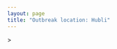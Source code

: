 ```yaml
---
layout: page
title: "Outbreak location: Hubli"
---
```

<div id="mapid">
<script src="https://buda-magenta.github.io/hazard_map/load_map.js"></script>
><script>
var marker_outbreak = L.marker([15.351838, 75.137985],{"autoPan": true}).addTo(map); marker_outbreak.bindTooltip("Hubli").openTooltip();

var circle_1 = L.circle([15.857267, 74.506934], {"pane": "markerPane", "color": "red", "fill": true, "fillOpacity": 0.2, "fillRule": "evenodd", "lineCap": "round", "lineJoin": "round", "opacity": 1.0, "radius": 271736, "stroke": true, "weight": 2}).addTo(map);
circle_1.bindTooltip("Belgaum<br>rank: 1<br>hazard index: 0.067934")

var circle_2 = L.circle([16.850253, 74.594888], {"pane": "markerPane", "color": "red", "fill": true, "fillOpacity": 0.2, "fillRule": "evenodd", "lineCap": "round", "lineJoin": "round", "opacity": 1.0, "radius": 163017, "stroke": true, "weight": 2}).addTo(map);
circle_2.bindTooltip("Sangli<br>rank: 2<br>hazard index: 0.040754")

var circle_3 = L.circle([15.398403, 73.812918], {"pane": "markerPane", "color": "red", "fill": true, "fillOpacity": 0.2, "fillRule": "evenodd", "lineCap": "round", "lineJoin": "round", "opacity": 1.0, "radius": 131688, "stroke": true, "weight": 2}).addTo(map);
circle_3.bindTooltip("Vasco Da Gama<br>rank: 3<br>hazard index: 0.032922")

var circle_4 = L.circle([14.466127, 75.920636], {"pane": "markerPane", "color": "red", "fill": true, "fillOpacity": 0.2, "fillRule": "evenodd", "lineCap": "round", "lineJoin": "round", "opacity": 1.0, "radius": 125023, "stroke": true, "weight": 2}).addTo(map);
circle_4.bindTooltip("Davanagere<br>rank: 4<br>hazard index: 0.031256")

var circle_5 = L.circle([16.702841, 74.240533], {"pane": "markerPane", "color": "red", "fill": true, "fillOpacity": 0.2, "fillRule": "evenodd", "lineCap": "round", "lineJoin": "round", "opacity": 1.0, "radius": 113236, "stroke": true, "weight": 2}).addTo(map);
circle_5.bindTooltip("Kolhapur<br>rank: 5<br>hazard index: 0.028309")

var circle_6 = L.circle([19.075990, 72.877393], {"pane": "markerPane", "color": "red", "fill": true, "fillOpacity": 0.2, "fillRule": "evenodd", "lineCap": "round", "lineJoin": "round", "opacity": 1.0, "radius": 93619, "stroke": true, "weight": 2}).addTo(map);
circle_6.bindTooltip("Mumbai<br>rank: 6<br>hazard index: 0.023405")

var circle_7 = L.circle([12.979120, 77.591300], {"pane": "markerPane", "color": "red", "fill": true, "fillOpacity": 0.2, "fillRule": "evenodd", "lineCap": "round", "lineJoin": "round", "opacity": 1.0, "radius": 88078, "stroke": true, "weight": 2}).addTo(map);
circle_7.bindTooltip("Bangalore<br>rank: 7<br>hazard index: 0.022020")

var circle_8 = L.circle([15.143395, 76.919388], {"pane": "markerPane", "color": "red", "fill": true, "fillOpacity": 0.2, "fillRule": "evenodd", "lineCap": "round", "lineJoin": "round", "opacity": 1.0, "radius": 68501, "stroke": true, "weight": 2}).addTo(map);
circle_8.bindTooltip("Bellary<br>rank: 8<br>hazard index: 0.017125")

var circle_9 = L.circle([13.932609, 75.574978], {"pane": "markerPane", "color": "red", "fill": true, "fillOpacity": 0.2, "fillRule": "evenodd", "lineCap": "round", "lineJoin": "round", "opacity": 1.0, "radius": 60154, "stroke": true, "weight": 2}).addTo(map);
circle_9.bindTooltip("Shimoga<br>rank: 9<br>hazard index: 0.015039")

var circle_10 = L.circle([16.695935, 74.455575], {"pane": "markerPane", "color": "red", "fill": true, "fillOpacity": 0.2, "fillRule": "evenodd", "lineCap": "round", "lineJoin": "round", "opacity": 1.0, "radius": 55237, "stroke": true, "weight": 2}).addTo(map);
circle_10.bindTooltip("Ichalkaranji<br>rank: 10<br>hazard index: 0.013809")

var circle_11 = L.circle([12.305183, 76.655361], {"pane": "markerPane", "color": "red", "fill": true, "fillOpacity": 0.2, "fillRule": "evenodd", "lineCap": "round", "lineJoin": "round", "opacity": 1.0, "radius": 39890, "stroke": true, "weight": 2}).addTo(map);
circle_11.bindTooltip("Mysore<br>rank: 11<br>hazard index: 0.009973")

var circle_12 = L.circle([15.266493, 76.387230], {"pane": "markerPane", "color": "red", "fill": true, "fillOpacity": 0.2, "fillRule": "evenodd", "lineCap": "round", "lineJoin": "round", "opacity": 1.0, "radius": 34179, "stroke": true, "weight": 2}).addTo(map);
circle_12.bindTooltip("Hospet<br>rank: 12<br>hazard index: 0.008545")

var circle_13 = L.circle([15.426365, 75.630079], {"pane": "markerPane", "color": "red", "fill": true, "fillOpacity": 0.2, "fillRule": "evenodd", "lineCap": "round", "lineJoin": "round", "opacity": 1.0, "radius": 30063, "stroke": true, "weight": 2}).addTo(map);
circle_13.bindTooltip("Gadag<br>rank: 13<br>hazard index: 0.007516")

var circle_14 = L.circle([17.849907, 75.276320], {"pane": "markerPane", "color": "red", "fill": true, "fillOpacity": 0.2, "fillRule": "evenodd", "lineCap": "round", "lineJoin": "round", "opacity": 1.0, "radius": 29505, "stroke": true, "weight": 2}).addTo(map);
circle_14.bindTooltip("Solapur<br>rank: 14<br>hazard index: 0.007376")

var circle_15 = L.circle([14.625888, 75.635724], {"pane": "markerPane", "color": "red", "fill": true, "fillOpacity": 0.2, "fillRule": "evenodd", "lineCap": "round", "lineJoin": "round", "opacity": 1.0, "radius": 22705, "stroke": true, "weight": 2}).addTo(map);
circle_15.bindTooltip("Ranibennur<br>rank: 15<br>hazard index: 0.005676")

var circle_16 = L.circle([18.521428, 73.854454], {"pane": "markerPane", "color": "red", "fill": true, "fillOpacity": 0.2, "fillRule": "evenodd", "lineCap": "round", "lineJoin": "round", "opacity": 1.0, "radius": 22405, "stroke": true, "weight": 2}).addTo(map);
circle_16.bindTooltip("Pune<br>rank: 16<br>hazard index: 0.005601")

var circle_17 = L.circle([12.869810, 74.843008], {"pane": "markerPane", "color": "red", "fill": true, "fillOpacity": 0.2, "fillRule": "evenodd", "lineCap": "round", "lineJoin": "round", "opacity": 1.0, "radius": 15141, "stroke": true, "weight": 2}).addTo(map);
circle_17.bindTooltip("Mangalore<br>rank: 17<br>hazard index: 0.003785")

var circle_18 = L.circle([15.431506, 76.532774], {"pane": "markerPane", "color": "red", "fill": true, "fillOpacity": 0.2, "fillRule": "evenodd", "lineCap": "round", "lineJoin": "round", "opacity": 1.0, "radius": 14715, "stroke": true, "weight": 2}).addTo(map);
circle_18.bindTooltip("Gangawati<br>rank: 18<br>hazard index: 0.003679")

var circle_19 = L.circle([16.185317, 75.696792], {"pane": "markerPane", "color": "red", "fill": true, "fillOpacity": 0.2, "fillRule": "evenodd", "lineCap": "round", "lineJoin": "round", "opacity": 1.0, "radius": 14296, "stroke": true, "weight": 2}).addTo(map);
circle_19.bindTooltip("Bagalkot<br>rank: 19<br>hazard index: 0.003574")

var circle_20 = L.circle([19.194329, 72.970178], {"pane": "markerPane", "color": "red", "fill": true, "fillOpacity": 0.2, "fillRule": "evenodd", "lineCap": "round", "lineJoin": "round", "opacity": 1.0, "radius": 12987, "stroke": true, "weight": 2}).addTo(map);
circle_20.bindTooltip("Thane<br>rank: 20<br>hazard index: 0.003247")

var circle_21 = L.circle([18.793568, 80.815939], {"pane": "markerPane", "color": "red", "fill": true, "fillOpacity": 0.2, "fillRule": "evenodd", "lineCap": "round", "lineJoin": "round", "opacity": 1.0, "radius": 10124, "stroke": true, "weight": 2}).addTo(map);
circle_21.bindTooltip("Bijapur<br>rank: 21<br>hazard index: 0.002531")

var circle_22 = L.circle([17.166667, 77.083333], {"pane": "markerPane", "color": "red", "fill": true, "fillOpacity": 0.2, "fillRule": "evenodd", "lineCap": "round", "lineJoin": "round", "opacity": 1.0, "radius": 9493, "stroke": true, "weight": 2}).addTo(map);
circle_22.bindTooltip("Gulbarga<br>rank: 22<br>hazard index: 0.002373")

var circle_23 = L.circle([28.651718, 77.221939], {"pane": "markerPane", "color": "red", "fill": true, "fillOpacity": 0.2, "fillRule": "evenodd", "lineCap": "round", "lineJoin": "round", "opacity": 1.0, "radius": 7340, "stroke": true, "weight": 2}).addTo(map);
circle_23.bindTooltip("Delhi<br>rank: 23<br>hazard index: 0.001835")

var circle_24 = L.circle([17.388786, 78.461065], {"pane": "markerPane", "color": "red", "fill": true, "fillOpacity": 0.2, "fillRule": "evenodd", "lineCap": "round", "lineJoin": "round", "opacity": 1.0, "radius": 7284, "stroke": true, "weight": 2}).addTo(map);
circle_24.bindTooltip("Hyderabad<br>rank: 24<br>hazard index: 0.001821")

var circle_25 = L.circle([13.007082, 76.099270], {"pane": "markerPane", "color": "red", "fill": true, "fillOpacity": 0.2, "fillRule": "evenodd", "lineCap": "round", "lineJoin": "round", "opacity": 1.0, "radius": 5921, "stroke": true, "weight": 2}).addTo(map);
circle_25.bindTooltip("Hassan<br>rank: 25<br>hazard index: 0.001480")

var circle_26 = L.circle([14.226644, 76.400512], {"pane": "markerPane", "color": "red", "fill": true, "fillOpacity": 0.2, "fillRule": "evenodd", "lineCap": "round", "lineJoin": "round", "opacity": 1.0, "radius": 5827, "stroke": true, "weight": 2}).addTo(map);
circle_26.bindTooltip("Chitradurga<br>rank: 26<br>hazard index: 0.001457")

var circle_27 = L.circle([13.083694, 80.270186], {"pane": "markerPane", "color": "red", "fill": true, "fillOpacity": 0.2, "fillRule": "evenodd", "lineCap": "round", "lineJoin": "round", "opacity": 1.0, "radius": 5606, "stroke": true, "weight": 2}).addTo(map);
circle_27.bindTooltip("Chennai<br>rank: 27<br>hazard index: 0.001402")

var circle_28 = L.circle([14.475294, 78.821686], {"pane": "markerPane", "color": "red", "fill": true, "fillOpacity": 0.2, "fillRule": "evenodd", "lineCap": "round", "lineJoin": "round", "opacity": 1.0, "radius": 5459, "stroke": true, "weight": 2}).addTo(map);
circle_28.bindTooltip("Kadapa<br>rank: 28<br>hazard index: 0.001365")

var circle_29 = L.circle([23.021624, 72.579707], {"pane": "markerPane", "color": "red", "fill": true, "fillOpacity": 0.2, "fillRule": "evenodd", "lineCap": "round", "lineJoin": "round", "opacity": 1.0, "radius": 4965, "stroke": true, "weight": 2}).addTo(map);
circle_29.bindTooltip("Ahmedabad<br>rank: 29<br>hazard index: 0.001241")

var circle_30 = L.circle([13.631637, 79.423171], {"pane": "markerPane", "color": "red", "fill": true, "fillOpacity": 0.2, "fillRule": "evenodd", "lineCap": "round", "lineJoin": "round", "opacity": 1.0, "radius": 4584, "stroke": true, "weight": 2}).addTo(map);
circle_30.bindTooltip("Tirupati<br>rank: 30<br>hazard index: 0.001146")

var circle_31 = L.circle([13.340077, 77.100621], {"pane": "markerPane", "color": "red", "fill": true, "fillOpacity": 0.2, "fillRule": "evenodd", "lineCap": "round", "lineJoin": "round", "opacity": 1.0, "radius": 2463, "stroke": true, "weight": 2}).addTo(map);
circle_31.bindTooltip("Tumkur<br>rank: 31<br>hazard index: 0.000616")

var circle_32 = L.circle([15.119651, 77.455290], {"pane": "markerPane", "color": "red", "fill": true, "fillOpacity": 0.2, "fillRule": "evenodd", "lineCap": "round", "lineJoin": "round", "opacity": 1.0, "radius": 2303, "stroke": true, "weight": 2}).addTo(map);
circle_32.bindTooltip("Guntakal<br>rank: 32<br>hazard index: 0.000576")

var circle_33 = L.circle([14.906956, 78.009707], {"pane": "markerPane", "color": "red", "fill": true, "fillOpacity": 0.2, "fillRule": "evenodd", "lineCap": "round", "lineJoin": "round", "opacity": 1.0, "radius": 1728, "stroke": true, "weight": 2}).addTo(map);
circle_33.bindTooltip("Tadipatri<br>rank: 33<br>hazard index: 0.000432")

var circle_34 = L.circle([20.166670, 79.172114], {"pane": "markerPane", "color": "red", "fill": true, "fillOpacity": 0.2, "fillRule": "evenodd", "lineCap": "round", "lineJoin": "round", "opacity": 1.0, "radius": 1717, "stroke": true, "weight": 2}).addTo(map);
circle_34.bindTooltip("Bhadravati<br>rank: 34<br>hazard index: 0.000429")

var circle_35 = L.circle([9.931308, 76.267414], {"pane": "markerPane", "color": "red", "fill": true, "fillOpacity": 0.2, "fillRule": "evenodd", "lineCap": "round", "lineJoin": "round", "opacity": 1.0, "radius": 1704, "stroke": true, "weight": 2}).addTo(map);
circle_35.bindTooltip("Kochi<br>rank: 35<br>hazard index: 0.000426")

var circle_36 = L.circle([21.170200, 72.831100], {"pane": "markerPane", "color": "red", "fill": true, "fillOpacity": 0.2, "fillRule": "evenodd", "lineCap": "round", "lineJoin": "round", "opacity": 1.0, "radius": 1607, "stroke": true, "weight": 2}).addTo(map);
circle_36.bindTooltip("Surat<br>rank: 36<br>hazard index: 0.000402")

var circle_37 = L.circle([19.261944, 73.194760], {"pane": "markerPane", "color": "red", "fill": true, "fillOpacity": 0.2, "fillRule": "evenodd", "lineCap": "round", "lineJoin": "round", "opacity": 1.0, "radius": 1466, "stroke": true, "weight": 2}).addTo(map);
circle_37.bindTooltip("Ulhas Nagar<br>rank: 37<br>hazard index: 0.000367")

var circle_38 = L.circle([21.149813, 79.082056], {"pane": "markerPane", "color": "red", "fill": true, "fillOpacity": 0.2, "fillRule": "evenodd", "lineCap": "round", "lineJoin": "round", "opacity": 1.0, "radius": 1397, "stroke": true, "weight": 2}).addTo(map);
circle_38.bindTooltip("Nagpur<br>rank: 38<br>hazard index: 0.000349")

var circle_39 = L.circle([11.664300, 78.146000], {"pane": "markerPane", "color": "red", "fill": true, "fillOpacity": 0.2, "fillRule": "evenodd", "lineCap": "round", "lineJoin": "round", "opacity": 1.0, "radius": 1388, "stroke": true, "weight": 2}).addTo(map);
circle_39.bindTooltip("Salem<br>rank: 39<br>hazard index: 0.000347")

var circle_40 = L.circle([13.826383, 77.493772], {"pane": "markerPane", "color": "red", "fill": true, "fillOpacity": 0.2, "fillRule": "evenodd", "lineCap": "round", "lineJoin": "round", "opacity": 1.0, "radius": 1377, "stroke": true, "weight": 2}).addTo(map);
circle_40.bindTooltip("Hindupur<br>rank: 40<br>hazard index: 0.000344")

var circle_41 = L.circle([18.627929, 73.800983], {"pane": "markerPane", "color": "red", "fill": true, "fillOpacity": 0.2, "fillRule": "evenodd", "lineCap": "round", "lineJoin": "round", "opacity": 1.0, "radius": 1312, "stroke": true, "weight": 2}).addTo(map);
circle_41.bindTooltip("Pimpri Chinchwad<br>rank: 41<br>hazard index: 0.000328")

var circle_42 = L.circle([20.011247, 73.790236], {"pane": "markerPane", "color": "red", "fill": true, "fillOpacity": 0.2, "fillRule": "evenodd", "lineCap": "round", "lineJoin": "round", "opacity": 1.0, "radius": 1287, "stroke": true, "weight": 2}).addTo(map);
circle_42.bindTooltip("Nashik<br>rank: 42<br>hazard index: 0.000322")

var circle_43 = L.circle([19.439885, 72.880383], {"pane": "markerPane", "color": "red", "fill": true, "fillOpacity": 0.2, "fillRule": "evenodd", "lineCap": "round", "lineJoin": "round", "opacity": 1.0, "radius": 1126, "stroke": true, "weight": 2}).addTo(map);
circle_43.bindTooltip("Vasai<br>rank: 43<br>hazard index: 0.000282")

var circle_44 = L.circle([13.341917, 74.747323], {"pane": "markerPane", "color": "red", "fill": true, "fillOpacity": 0.2, "fillRule": "evenodd", "lineCap": "round", "lineJoin": "round", "opacity": 1.0, "radius": 1125, "stroke": true, "weight": 2}).addTo(map);
circle_44.bindTooltip("Udupi<br>rank: 44<br>hazard index: 0.000281")

var circle_45 = L.circle([12.955100, 78.269900], {"pane": "markerPane", "color": "red", "fill": true, "fillOpacity": 0.2, "fillRule": "evenodd", "lineCap": "round", "lineJoin": "round", "opacity": 1.0, "radius": 1119, "stroke": true, "weight": 2}).addTo(map);
circle_45.bindTooltip("Robertson Pet<br>rank: 45<br>hazard index: 0.000280")

var circle_46 = L.circle([20.843512, 75.525927], {"pane": "markerPane", "color": "red", "fill": true, "fillOpacity": 0.2, "fillRule": "evenodd", "lineCap": "round", "lineJoin": "round", "opacity": 1.0, "radius": 1071, "stroke": true, "weight": 2}).addTo(map);
circle_46.bindTooltip("Jalgaon<br>rank: 46<br>hazard index: 0.000268")

var circle_47 = L.circle([20.761862, 77.192172], {"pane": "markerPane", "color": "red", "fill": true, "fillOpacity": 0.2, "fillRule": "evenodd", "lineCap": "round", "lineJoin": "round", "opacity": 1.0, "radius": 1005, "stroke": true, "weight": 2}).addTo(map);
circle_47.bindTooltip("Akola<br>rank: 47<br>hazard index: 0.000251")

var circle_48 = L.circle([22.541418, 88.357691], {"pane": "markerPane", "color": "red", "fill": true, "fillOpacity": 0.2, "fillRule": "evenodd", "lineCap": "round", "lineJoin": "round", "opacity": 1.0, "radius": 983, "stroke": true, "weight": 2}).addTo(map);
circle_48.bindTooltip("Kolkata<br>rank: 48<br>hazard index: 0.000246")

var circle_49 = L.circle([18.351469, 76.755121], {"pane": "markerPane", "color": "red", "fill": true, "fillOpacity": 0.2, "fillRule": "evenodd", "lineCap": "round", "lineJoin": "round", "opacity": 1.0, "radius": 979, "stroke": true, "weight": 2}).addTo(map);
circle_49.bindTooltip("Latur<br>rank: 49<br>hazard index: 0.000245")

var circle_50 = L.circle([13.318014, 75.773874], {"pane": "markerPane", "color": "red", "fill": true, "fillOpacity": 0.2, "fillRule": "evenodd", "lineCap": "round", "lineJoin": "round", "opacity": 1.0, "radius": 899, "stroke": true, "weight": 2}).addTo(map);
circle_50.bindTooltip("Chikmagalur<br>rank: 50<br>hazard index: 0.000225")

var circle_51 = L.circle([17.636129, 74.298278], {"pane": "markerPane", "color": "red", "fill": true, "fillOpacity": 0.2, "fillRule": "evenodd", "lineCap": "round", "lineJoin": "round", "opacity": 1.0, "radius": 858, "stroke": true, "weight": 2}).addTo(map);
circle_51.bindTooltip("Satara<br>rank: 51<br>hazard index: 0.000215")

var circle_52 = L.circle([19.143607, 73.295535], {"pane": "markerPane", "color": "red", "fill": true, "fillOpacity": 0.2, "fillRule": "evenodd", "lineCap": "round", "lineJoin": "round", "opacity": 1.0, "radius": 852, "stroke": true, "weight": 2}).addTo(map);
circle_52.bindTooltip("Ambarnath<br>rank: 52<br>hazard index: 0.000213")

var circle_53 = L.circle([15.830925, 78.042537], {"pane": "markerPane", "color": "red", "fill": true, "fillOpacity": 0.2, "fillRule": "evenodd", "lineCap": "round", "lineJoin": "round", "opacity": 1.0, "radius": 776, "stroke": true, "weight": 2}).addTo(map);
circle_53.bindTooltip("Kurnool<br>rank: 53<br>hazard index: 0.000194")

var circle_54 = L.circle([12.732884, 77.830948], {"pane": "markerPane", "color": "red", "fill": true, "fillOpacity": 0.2, "fillRule": "evenodd", "lineCap": "round", "lineJoin": "round", "opacity": 1.0, "radius": 751, "stroke": true, "weight": 2}).addTo(map);
circle_54.bindTooltip("Hosur<br>rank: 54<br>hazard index: 0.000188")

var circle_55 = L.circle([15.631900, 77.275900], {"pane": "markerPane", "color": "red", "fill": true, "fillOpacity": 0.2, "fillRule": "evenodd", "lineCap": "round", "lineJoin": "round", "opacity": 1.0, "radius": 718, "stroke": true, "weight": 2}).addTo(map);
circle_55.bindTooltip("Adoni<br>rank: 55<br>hazard index: 0.000180")

var circle_56 = L.circle([11.258608, 75.778874], {"pane": "markerPane", "color": "red", "fill": true, "fillOpacity": 0.2, "fillRule": "evenodd", "lineCap": "round", "lineJoin": "round", "opacity": 1.0, "radius": 687, "stroke": true, "weight": 2}).addTo(map);
circle_56.bindTooltip("Kozhikode<br>rank: 56<br>hazard index: 0.000172")

var circle_57 = L.circle([22.720362, 75.868200], {"pane": "markerPane", "color": "red", "fill": true, "fillOpacity": 0.2, "fillRule": "evenodd", "lineCap": "round", "lineJoin": "round", "opacity": 1.0, "radius": 668, "stroke": true, "weight": 2}).addTo(map);
circle_57.bindTooltip("Indore<br>rank: 57<br>hazard index: 0.000167")

var circle_58 = L.circle([18.182992, 75.743925], {"pane": "markerPane", "color": "red", "fill": true, "fillOpacity": 0.2, "fillRule": "evenodd", "lineCap": "round", "lineJoin": "round", "opacity": 1.0, "radius": 634, "stroke": true, "weight": 2}).addTo(map);
circle_58.bindTooltip("Barshi<br>rank: 58<br>hazard index: 0.000159")

var circle_59 = L.circle([17.980609, 79.598212], {"pane": "markerPane", "color": "red", "fill": true, "fillOpacity": 0.2, "fillRule": "evenodd", "lineCap": "round", "lineJoin": "round", "opacity": 1.0, "radius": 634, "stroke": true, "weight": 2}).addTo(map);
circle_59.bindTooltip("Warangal<br>rank: 59<br>hazard index: 0.000159")

var circle_60 = L.circle([12.523889, 76.896196], {"pane": "markerPane", "color": "red", "fill": true, "fillOpacity": 0.2, "fillRule": "evenodd", "lineCap": "round", "lineJoin": "round", "opacity": 1.0, "radius": 615, "stroke": true, "weight": 2}).addTo(map);
circle_60.bindTooltip("Mandya<br>rank: 60<br>hazard index: 0.000154")

var circle_61 = L.circle([22.297314, 73.194257], {"pane": "markerPane", "color": "red", "fill": true, "fillOpacity": 0.2, "fillRule": "evenodd", "lineCap": "round", "lineJoin": "round", "opacity": 1.0, "radius": 613, "stroke": true, "weight": 2}).addTo(map);
circle_61.bindTooltip("Vadodara<br>rank: 61<br>hazard index: 0.000153")

var circle_62 = L.circle([20.432402, 73.141172], {"pane": "markerPane", "color": "red", "fill": true, "fillOpacity": 0.2, "fillRule": "evenodd", "lineCap": "round", "lineJoin": "round", "opacity": 1.0, "radius": 585, "stroke": true, "weight": 2}).addTo(map);
circle_62.bindTooltip("Valsad<br>rank: 62<br>hazard index: 0.000146")

var circle_63 = L.circle([13.137000, 78.133961], {"pane": "markerPane", "color": "red", "fill": true, "fillOpacity": 0.2, "fillRule": "evenodd", "lineCap": "round", "lineJoin": "round", "opacity": 1.0, "radius": 577, "stroke": true, "weight": 2}).addTo(map);
circle_63.bindTooltip("Kolar<br>rank: 63<br>hazard index: 0.000144")

var circle_64 = L.circle([19.295200, 72.854400], {"pane": "markerPane", "color": "red", "fill": true, "fillOpacity": 0.2, "fillRule": "evenodd", "lineCap": "round", "lineJoin": "round", "opacity": 1.0, "radius": 566, "stroke": true, "weight": 2}).addTo(map);
circle_64.bindTooltip("Mira-Bhayandar<br>rank: 64<br>hazard index: 0.000142")

var circle_65 = L.circle([25.531031, 78.652689], {"pane": "markerPane", "color": "red", "fill": true, "fillOpacity": 0.2, "fillRule": "evenodd", "lineCap": "round", "lineJoin": "round", "opacity": 1.0, "radius": 550, "stroke": true, "weight": 2}).addTo(map);
circle_65.bindTooltip("Jhansi<br>rank: 65<br>hazard index: 0.000138")

var circle_66 = L.circle([16.508759, 80.618510], {"pane": "markerPane", "color": "red", "fill": true, "fillOpacity": 0.2, "fillRule": "evenodd", "lineCap": "round", "lineJoin": "round", "opacity": 1.0, "radius": 521, "stroke": true, "weight": 2}).addTo(map);
circle_66.bindTooltip("Vijayawada<br>rank: 66<br>hazard index: 0.000130")

var circle_67 = L.circle([8.576971, 77.050125], {"pane": "markerPane", "color": "red", "fill": true, "fillOpacity": 0.2, "fillRule": "evenodd", "lineCap": "round", "lineJoin": "round", "opacity": 1.0, "radius": 512, "stroke": true, "weight": 2}).addTo(map);
circle_67.bindTooltip("Thiruvananthapuram<br>rank: 67<br>hazard index: 0.000128")

var circle_68 = L.circle([15.475377, 78.478558], {"pane": "markerPane", "color": "red", "fill": true, "fillOpacity": 0.2, "fillRule": "evenodd", "lineCap": "round", "lineJoin": "round", "opacity": 1.0, "radius": 509, "stroke": true, "weight": 2}).addTo(map);
circle_68.bindTooltip("Nandyal<br>rank: 68<br>hazard index: 0.000127")

var circle_69 = L.circle([11.001812, 76.962842], {"pane": "markerPane", "color": "red", "fill": true, "fillOpacity": 0.2, "fillRule": "evenodd", "lineCap": "round", "lineJoin": "round", "opacity": 1.0, "radius": 486, "stroke": true, "weight": 2}).addTo(map);
circle_69.bindTooltip("Coimbatore<br>rank: 69<br>hazard index: 0.000122")

var circle_70 = L.circle([19.362531, 73.078475], {"pane": "markerPane", "color": "red", "fill": true, "fillOpacity": 0.2, "fillRule": "evenodd", "lineCap": "round", "lineJoin": "round", "opacity": 1.0, "radius": 453, "stroke": true, "weight": 2}).addTo(map);
circle_70.bindTooltip("Bhiwandi<br>rank: 70<br>hazard index: 0.000113")

var circle_71 = L.circle([13.160105, 79.155551], {"pane": "markerPane", "color": "red", "fill": true, "fillOpacity": 0.2, "fillRule": "evenodd", "lineCap": "round", "lineJoin": "round", "opacity": 1.0, "radius": 413, "stroke": true, "weight": 2}).addTo(map);
circle_71.bindTooltip("Chittoor<br>rank: 71<br>hazard index: 0.000103")

var circle_72 = L.circle([17.723128, 83.301284], {"pane": "markerPane", "color": "red", "fill": true, "fillOpacity": 0.2, "fillRule": "evenodd", "lineCap": "round", "lineJoin": "round", "opacity": 1.0, "radius": 391, "stroke": true, "weight": 2}).addTo(map);
circle_72.bindTooltip("Visakhapatnam<br>rank: 72<br>hazard index: 0.000098")

var circle_73 = L.circle([14.654623, 77.556260], {"pane": "markerPane", "color": "red", "fill": true, "fillOpacity": 0.2, "fillRule": "evenodd", "lineCap": "round", "lineJoin": "round", "opacity": 1.0, "radius": 382, "stroke": true, "weight": 2}).addTo(map);
circle_73.bindTooltip("Anantapur<br>rank: 73<br>hazard index: 0.000096")

var circle_74 = L.circle([14.752266, 78.548552], {"pane": "markerPane", "color": "red", "fill": true, "fillOpacity": 0.2, "fillRule": "evenodd", "lineCap": "round", "lineJoin": "round", "opacity": 1.0, "radius": 375, "stroke": true, "weight": 2}).addTo(map);
circle_74.bindTooltip("Proddatur<br>rank: 74<br>hazard index: 0.000094")

var circle_75 = L.circle([20.266777, 85.843559], {"pane": "markerPane", "color": "red", "fill": true, "fillOpacity": 0.2, "fillRule": "evenodd", "lineCap": "round", "lineJoin": "round", "opacity": 1.0, "radius": 351, "stroke": true, "weight": 2}).addTo(map);
circle_75.bindTooltip("Bhubaneswar<br>rank: 75<br>hazard index: 0.000088")

var circle_76 = L.circle([26.838100, 80.934600], {"pane": "markerPane", "color": "red", "fill": true, "fillOpacity": 0.2, "fillRule": "evenodd", "lineCap": "round", "lineJoin": "round", "opacity": 1.0, "radius": 337, "stroke": true, "weight": 2}).addTo(map);
circle_76.bindTooltip("Lucknow<br>rank: 76<br>hazard index: 0.000084")

var circle_77 = L.circle([16.291519, 80.454159], {"pane": "markerPane", "color": "red", "fill": true, "fillOpacity": 0.2, "fillRule": "evenodd", "lineCap": "round", "lineJoin": "round", "opacity": 1.0, "radius": 324, "stroke": true, "weight": 2}).addTo(map);
circle_77.bindTooltip("Guntur<br>rank: 77<br>hazard index: 0.000081")

var circle_78 = L.circle([26.915458, 75.818982], {"pane": "markerPane", "color": "red", "fill": true, "fillOpacity": 0.2, "fillRule": "evenodd", "lineCap": "round", "lineJoin": "round", "opacity": 1.0, "radius": 307, "stroke": true, "weight": 2}).addTo(map);
circle_78.bindTooltip("Jaipur<br>rank: 78<br>hazard index: 0.000077")

var circle_79 = L.circle([25.895924, 82.437716], {"pane": "markerPane", "color": "red", "fill": true, "fillOpacity": 0.2, "fillRule": "evenodd", "lineCap": "round", "lineJoin": "round", "opacity": 1.0, "radius": 306, "stroke": true, "weight": 2}).addTo(map);
circle_79.bindTooltip("Badlapur<br>rank: 79<br>hazard index: 0.000077")

var circle_80 = L.circle([18.169844, 76.117963], {"pane": "markerPane", "color": "red", "fill": true, "fillOpacity": 0.2, "fillRule": "evenodd", "lineCap": "round", "lineJoin": "round", "opacity": 1.0, "radius": 286, "stroke": true, "weight": 2}).addTo(map);
circle_80.bindTooltip("Osmanabad<br>rank: 80<br>hazard index: 0.000072")

var circle_81 = L.circle([20.325704, 78.116914], {"pane": "markerPane", "color": "red", "fill": true, "fillOpacity": 0.2, "fillRule": "evenodd", "lineCap": "round", "lineJoin": "round", "opacity": 1.0, "radius": 269, "stroke": true, "weight": 2}).addTo(map);
circle_81.bindTooltip("Yavatmal<br>rank: 81<br>hazard index: 0.000067")

var circle_82 = L.circle([10.525626, 76.213254], {"pane": "markerPane", "color": "red", "fill": true, "fillOpacity": 0.2, "fillRule": "evenodd", "lineCap": "round", "lineJoin": "round", "opacity": 1.0, "radius": 264, "stroke": true, "weight": 2}).addTo(map);
circle_82.bindTooltip("Thrissur<br>rank: 82<br>hazard index: 0.000066")

var circle_83 = L.circle([14.449372, 79.987376], {"pane": "markerPane", "color": "red", "fill": true, "fillOpacity": 0.2, "fillRule": "evenodd", "lineCap": "round", "lineJoin": "round", "opacity": 1.0, "radius": 244, "stroke": true, "weight": 2}).addTo(map);
circle_83.bindTooltip("Nellore<br>rank: 83<br>hazard index: 0.000061")

var circle_84 = L.circle([8.887951, 76.595501], {"pane": "markerPane", "color": "red", "fill": true, "fillOpacity": 0.2, "fillRule": "evenodd", "lineCap": "round", "lineJoin": "round", "opacity": 1.0, "radius": 236, "stroke": true, "weight": 2}).addTo(map);
circle_84.bindTooltip("Kollam<br>rank: 84<br>hazard index: 0.000059")

var circle_85 = L.circle([25.438130, 81.833800], {"pane": "markerPane", "color": "red", "fill": true, "fillOpacity": 0.2, "fillRule": "evenodd", "lineCap": "round", "lineJoin": "round", "opacity": 1.0, "radius": 235, "stroke": true, "weight": 2}).addTo(map);
circle_85.bindTooltip("Allahabad<br>rank: 85<br>hazard index: 0.000059")

var circle_86 = L.circle([14.422347, 77.720069], {"pane": "markerPane", "color": "red", "fill": true, "fillOpacity": 0.2, "fillRule": "evenodd", "lineCap": "round", "lineJoin": "round", "opacity": 1.0, "radius": 227, "stroke": true, "weight": 2}).addTo(map);
circle_86.bindTooltip("Dharmavaram<br>rank: 86<br>hazard index: 0.000057")

var circle_87 = L.circle([9.926115, 78.114098], {"pane": "markerPane", "color": "red", "fill": true, "fillOpacity": 0.2, "fillRule": "evenodd", "lineCap": "round", "lineJoin": "round", "opacity": 1.0, "radius": 226, "stroke": true, "weight": 2}).addTo(map);
circle_87.bindTooltip("Madurai<br>rank: 87<br>hazard index: 0.000057")

var circle_88 = L.circle([23.258486, 77.401989], {"pane": "markerPane", "color": "red", "fill": true, "fillOpacity": 0.2, "fillRule": "evenodd", "lineCap": "round", "lineJoin": "round", "opacity": 1.0, "radius": 226, "stroke": true, "weight": 2}).addTo(map);
circle_88.bindTooltip("Bhopal<br>rank: 88<br>hazard index: 0.000057")

var circle_89 = L.circle([23.160894, 79.949770], {"pane": "markerPane", "color": "red", "fill": true, "fillOpacity": 0.2, "fillRule": "evenodd", "lineCap": "round", "lineJoin": "round", "opacity": 1.0, "radius": 221, "stroke": true, "weight": 2}).addTo(map);
circle_89.bindTooltip("Jabalpur<br>rank: 89<br>hazard index: 0.000055")

var circle_90 = L.circle([25.335649, 83.007629], {"pane": "markerPane", "color": "red", "fill": true, "fillOpacity": 0.2, "fillRule": "evenodd", "lineCap": "round", "lineJoin": "round", "opacity": 1.0, "radius": 220, "stroke": true, "weight": 2}).addTo(map);
circle_90.bindTooltip("Varanasi<br>rank: 90<br>hazard index: 0.000055")

var circle_91 = L.circle([11.369204, 77.676627], {"pane": "markerPane", "color": "red", "fill": true, "fillOpacity": 0.2, "fillRule": "evenodd", "lineCap": "round", "lineJoin": "round", "opacity": 1.0, "radius": 218, "stroke": true, "weight": 2}).addTo(map);
circle_91.bindTooltip("Erode<br>rank: 91<br>hazard index: 0.000055")

var circle_92 = L.circle([11.876225, 75.373804], {"pane": "markerPane", "color": "red", "fill": true, "fillOpacity": 0.2, "fillRule": "evenodd", "lineCap": "round", "lineJoin": "round", "opacity": 1.0, "radius": 215, "stroke": true, "weight": 2}).addTo(map);
circle_92.bindTooltip("Kannur<br>rank: 92<br>hazard index: 0.000054")

var circle_93 = L.circle([19.087076, 82.023572], {"pane": "markerPane", "color": "red", "fill": true, "fillOpacity": 0.2, "fillRule": "evenodd", "lineCap": "round", "lineJoin": "round", "opacity": 1.0, "radius": 203, "stroke": true, "weight": 2}).addTo(map);
circle_93.bindTooltip("Jagdalpur<br>rank: 93<br>hazard index: 0.000051")

var circle_94 = L.circle([22.305199, 70.802834], {"pane": "markerPane", "color": "red", "fill": true, "fillOpacity": 0.2, "fillRule": "evenodd", "lineCap": "round", "lineJoin": "round", "opacity": 1.0, "radius": 190, "stroke": true, "weight": 2}).addTo(map);
circle_94.bindTooltip("Rajkot<br>rank: 94<br>hazard index: 0.000048")

var circle_95 = L.circle([26.180598, 91.753943], {"pane": "markerPane", "color": "red", "fill": true, "fillOpacity": 0.2, "fillRule": "evenodd", "lineCap": "round", "lineJoin": "round", "opacity": 1.0, "radius": 187, "stroke": true, "weight": 2}).addTo(map);
circle_95.bindTooltip("Guwahati<br>rank: 95<br>hazard index: 0.000047")

var circle_96 = L.circle([25.609324, 85.123525], {"pane": "markerPane", "color": "red", "fill": true, "fillOpacity": 0.2, "fillRule": "evenodd", "lineCap": "round", "lineJoin": "round", "opacity": 1.0, "radius": 186, "stroke": true, "weight": 2}).addTo(map);
circle_96.bindTooltip("Patna<br>rank: 96<br>hazard index: 0.000047")

var circle_97 = L.circle([26.460914, 80.321759], {"pane": "markerPane", "color": "red", "fill": true, "fillOpacity": 0.2, "fillRule": "evenodd", "lineCap": "round", "lineJoin": "round", "opacity": 1.0, "radius": 183, "stroke": true, "weight": 2}).addTo(map);
circle_97.bindTooltip("Kanpur<br>rank: 97<br>hazard index: 0.000046")

var circle_98 = L.circle([11.101781, 77.345192], {"pane": "markerPane", "color": "red", "fill": true, "fillOpacity": 0.2, "fillRule": "evenodd", "lineCap": "round", "lineJoin": "round", "opacity": 1.0, "radius": 182, "stroke": true, "weight": 2}).addTo(map);
circle_98.bindTooltip("Tiruppur<br>rank: 98<br>hazard index: 0.000046")

var circle_99 = L.circle([16.083333, 77.166667], {"pane": "markerPane", "color": "red", "fill": true, "fillOpacity": 0.2, "fillRule": "evenodd", "lineCap": "round", "lineJoin": "round", "opacity": 1.0, "radius": 181, "stroke": true, "weight": 2}).addTo(map);
circle_99.bindTooltip("Raichur<br>rank: 99<br>hazard index: 0.000045")

var circle_100 = L.circle([12.794811, 79.000641], {"pane": "markerPane", "color": "red", "fill": true, "fillOpacity": 0.2, "fillRule": "evenodd", "lineCap": "round", "lineJoin": "round", "opacity": 1.0, "radius": 180, "stroke": true, "weight": 2}).addTo(map);
circle_100.bindTooltip("Vellore<br>rank: 100<br>hazard index: 0.000045")
</script>
</div>